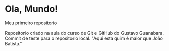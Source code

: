 # Ola, Mundo!
 Meu primeiro repositorio

 Repositorio criado na aula do curso de Git e GitHub do Gustavo Guanabara.
 Commit de teste para o repositorio local.
 "Aqui esta quim é maior que João Batista." 
